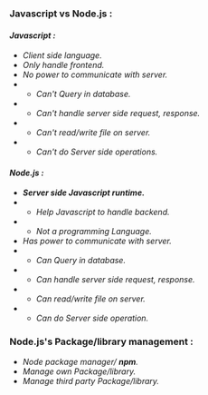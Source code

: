 ### Javascript vs Node.js :

#### **_Javascript :_**

- _Client side language._
- _Only handle frontend._
- _No power to communicate with server._
- - _Can't Query in database._
- - _Can't handle server side request, response._
- - _Can't read/write file on server._
- - _Can't do Server side operations._

#### **_Node.js :_**

- _**Server side Javascript runtime.**_
- - _Help Javascript to handle backend._
- - _Not a programming Language._
- _Has power to communicate with server._
- - _Can Query in database._
- - _Can handle server side request, response._
- - _Can read/write file on server._
- - _Can do Server side operation._

### Node.js's Package/library management :

- _Node package manager/ **npm**._
- _Manage own Package/library._
- _Manage third party Package/library._
